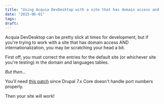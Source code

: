 ```yaml
---
title: "Using Acquia DevDesktop with a site that has domain access and multiple languages"
date: "2015-06-01"
tags:
draft: 
---
```


Acquia DevDesktop can be pretty slick at times for development, but if you're trying to work with a site that has domain access AND internationalization, you may be scratching your head a bit.

First off, you must correct the entries for the default site (or whichever site you're testing) in the domain and languages tables.

_But then..._

You'll need [this patch](https://www.drupal.org/files/drupal--i1645156-78.D7.patch) since Drupal 7.x Core doesn't handle port numbers properly.

Then your site will work!
